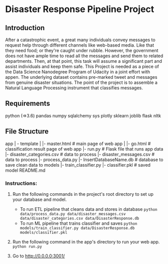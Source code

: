# Disaster Response Pipeline Project

## Introduction

After a catastrophic event, a great many individuals convey messages to request help through different channels like web-based media. Like that they need food; or they're caught under rubble. However, the government does not have ample time to read all the messages and send them to related departments. Then, at that point, this task will assume a significant part and assist individuals and keep them safe.
This Project is needed as a piece of the Data Science Nanodegree Program of Udacity in a joint effort with appen. The underlying dataset contains pre-marked tweet and messages from genuine disaster situations. The point of the project is to assemble a Natural Language Processing instrument that classifies messages.
## Requirements

python (=>3.6)
pandas
numpy
sqlalchemy
sys
plotly
sklearn
joblib
flask
nltk


## File Structure
app
| - template
| |- master.html # main page of web app
| |- go.html # classification result page of web app
|- run.py # Flask file that runs app
data
|- disaster_categories.csv # data to process
|- disaster_messages.csv # data to process
|- process_data.py
|- InsertDatabaseName.db # database to save clean data to
models
|- train_classifier.py
|- classifier.pkl # saved model
README.md
### Instructions:
1. Run the following commands in the project's root directory to set up your database and model.

    - To run ETL pipeline that cleans data and stores in database
        `python data/process_data.py data/disaster_messages.csv data/disaster_categories.csv data/DisasterResponse.db`
    - To run ML pipeline that trains classifier and saves
        `python models/train_classifier.py data/DisasterResponse.db models/classifier.pkl`

2. Run the following command in the app's directory to run your web app.
    `python run.py`

3. Go to http://0.0.0.0:3001/
